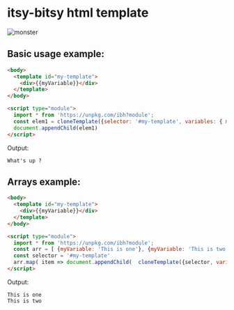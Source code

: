# itsy-bitsy html template

![monster](https://user-images.githubusercontent.com/5373500/209004813-5e598cda-ef08-4fba-b82c-552d226c3566.png)

## Basic usage example:
```html
<body>
  <template id="my-template">
    <div>{{myVariable}}</div>
  </template>
</body>
```
```html
<script type="module">
  import * from 'https://unpkg.com/ibh?module';  
  const elem1 = cloneTemplate({selector: '#my-template', variables: { myVariable: "What's up ?" } })
  document.appendChild(elem1)
</script>
```
Output:
```text
What's up ?
```

## Arrays example:
```html
<body>
  <template id="my-template">
    <div>{{myVariable}}</div>
  </template>
</body>
```
```html
<script type="module">
  import * from 'https://unpkg.com/ibh?module';  
  const arr = [ {myVariable: 'This is one'}, {myVariable: 'This is two'} ]
  const selector = '#my-template'
  arr.map( item => document.appendChild(  cloneTemplate({selector, variables: item }) )    
</script>
```
Output:
```text
This is one
This is two
```
